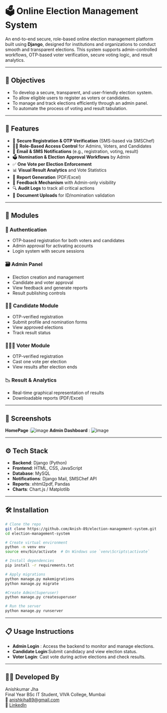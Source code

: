 # 🗳️ Online Election Management System

An end-to-end secure, role-based online election management platform built using **Django**, designed for institutions and organizations to conduct smooth and transparent elections. This system supports admin-controlled workflows, OTP-based voter verification, secure voting logic, and result analytics.

---

## 🎯 Objectives
- To develop a secure, transparent, and user-friendly election system.
- To allow eligible users to register as voters or candidates.
- To manage and track elections efficiently through an admin panel.
- To automate the process of voting and result tabulation.

---
## 🚀 Features

- 🔐 **Secure Registration & OTP Verification** (SMS-based via SMSChef)
- 🧑‍💼 **Role-Based Access Control** for Admins, Voters, and Candidates
- 📩 **Email & SMS Notifications** (e.g., registration, voting, result)
- 🗳️ **Nomination & Election Approval Workflows** by Admin
- ✅ **One Vote per Election Enforcement**
- 📊 **Visual Result Analytics** and Vote Statistics
- 📄 **Report Generation** (PDF/Excel)
- 📝 **Feedback Mechanism** with Admin-only visibility
- 🔍 **Audit Logs** to track all critical actions
- 📂 **Document Uploads** for ID/nomination validation

---

## 🧱 Modules

### 👤 Authentication
- OTP-based registration for both voters and candidates
- Admin approval for activating accounts
- Login system with secure sessions

### 🗃️ Admin Panel
- Election creation and management
- Candidate and voter approval
- View feedback and generate reports
- Result publishing controls

### 🧑‍💼 Candidate Module
- OTP-verified registration
- Submit profile and nomination forms
- View approved elections
- Track result status

### 🧑‍🤝‍🧑 Voter Module
- OTP-verified registration
- Cast one vote per election
- View results after election ends

### 📉 Result & Analytics
- Real-time graphical representation of results
- Downloadable reports (PDF/Excel)

---

## 📸 Screenshots

**HomePage** :![image](https://github.com/user-attachments/assets/a793f8ff-fe0d-4f9c-9684-3b93b2fc0990)
**Admin Dashboard** : ![image](https://github.com/user-attachments/assets/d6686ccd-fc1a-4b7a-a840-ce8637b9dd89)


---

## ⚙️ Tech Stack

- **Backend**: Django (Python)
- **Frontend**: HTML, CSS, JavaScript
- **Database**: MySQL
- **Notifications**: Django Mail, SMSChef API
- **Reports**: xhtml2pdf, Pandas
- **Charts**: Chart.js / Matplotlib

---

## 🛠️ Installation

```bash
# Clone the repo
git clone https://github.com/Anish-89/election-management-system.git
cd election-management-system

# Create virtual environment
python -m venv env
source env/bin/activate  # On Windows use `venv\Scripts\activate`

# Install dependencies
pip install -r requirements.txt

# Apply migrations
python manage.py makemigrations
python manage.py migrate

#Create Admin(Superuser)
python manage.py createsuperuser

# Run the server
python manage.py runserver
``` 
---

## 📋 Usage Instructions
- **Admin Login** : Access the backend to monitor and manage elections.
- **Candidate Login**:Submit candidacy and view election status.
- **Voter Login**: Cast vote during active elections and check results.

---


## 🧑‍💻 Developed By
Anishkumar Jha  
Final Year BSc IT Student, VIVA College, Mumbai  
📧 anishkjha89@gmail.com  
🔗 [LinkedIn](https://www.linkedin.com/in/anishkumar-jha-bba510259)
